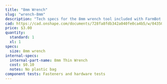 ```yaml
---
title: "8mm Wrench"
slug: "wrench-8mm"
description: "Tech specs for the 8mm wrench tool included with FarmBot Genesis. Visit [our shop](http://shop.farm.bot) to purchase parts."
cad: https://cad.onshape.com/documents/728fa8fdb342a040fe0ca4b5/w/0435033a7c78b02e71d0f721/e/f57299150efabd6fed10f03f
price: $3.00
quantity:
  standard: 1
  xl: 1
specs:
  size: 8mm wrench
internal-specs:
  internal-part-name: 8mm Thin Wrench
  cost: $0.10
  notes: No plastic bag
component tests: Fasteners and hardware tests
---
```

